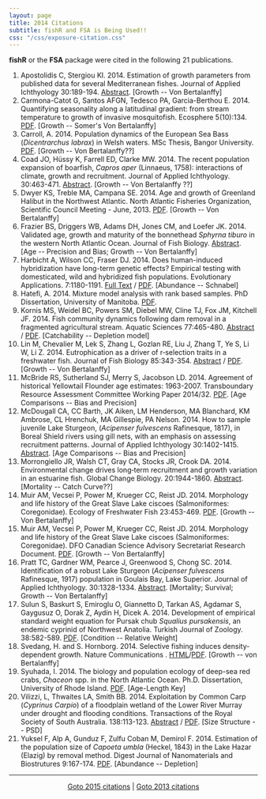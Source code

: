```yaml
---
layout: page
title: 2014 Citations
subtitle: fishR and FSA is Being Used!!
css: "/css/exposure-citation.css"
---
```


**fishR** or the **FSA** package were cited in the following <span id="contact-div">21</span> publications.

1. Apostolidis C, Stergiou KI.  2014.  Estimation of growth parameters from published data for several Mediterranean fishes.  Journal of Applied Ichthyology 30:189-194.  [Abstract](http://onlinelibrary.wiley.com/doi/10.1111/jai.12303/abstract?deniedAccessCustomisedMessage=&userIsAuthenticated=false). [Growth -- Von Bertalanffy]
1. Carmona-Catot G, Santos AFGN, Tedesco PA, Garcia-Berthou E.  2014.  Quantifying seasonality along a latitudinal gradient: from stream temperature to growth of invasive mosquitofish.  Ecosphere 5(10):134.  [PDF](http://tedesco1.free.fr/Carmona%20et%20al%202014.pdf). [Growth -- Somer's Von Bertalanffy]
1. Carroll, A.  2014.  Population dynamics of the European Sea Bass (*Dicentrarchus labrax*) in Welsh waters.  MSc Thesis, Bangor University.  [PDF](http://fisheries-conservation.bangor.ac.uk/wales/documents/ThesisCARROLL_ABI_MEP_bass.pdf). [Growth -- Von Bertalanffy??]
1. Coad JO, Hüssy K, Farrell ED, Clarke MW.  2014.  The recent population expansion of boarfish, *Capros aper* (Linnaeus, 1758): interactions of climate, growth and recruitment. Journal of Applied Ichthyology. 30:463-471.  [Abstract](http://onlinelibrary.wiley.com/doi/10.1111/jai.12412/abstract).  [Growth -- Von Bertalanffy ??]
1. Dwyer KS, Treble MA, Campana SE.  2014.  Age and growth of Greenland Halibut in the Northwest Atlantic.  North Atlantic Fisheries Organization, Scientific Council Meeting - June, 2013.  [PDF](http://archive.nafo.int/open/sc/2013/scr13-045.pdf).  [Growth -- Von Bertalanffy]
1. Frazier BS, Driggers WB, Adams DH, Jones CM, and Loefer JK.  2014.  Validated age, growth and maturity of the bonnethead *Sphyrna tiburo* in the western North Atlantic Ocean. Journal of Fish Biology.  [Abstract](http://onlinelibrary.wiley.com/doi/10.1111/jfb.12450/abstract;jsessionid=3D5F060A263132A70C4E8C29F2786F63.f02t04?deniedAccessCustomisedMessage=&userIsAuthenticated=false).  [Age -- Precision and Bias; Growth -- Von Bertalanffy]
1. Harbicht A, Wilson CC, Fraser DJ.  2014.  Does human-induced hybridization have long-term genetic effects? Empirical testing with domesticated, wild and hybridized fish populations.  Evolutionary Applications.  7:1180-1191.  [Full Text](http://onlinelibrary.wiley.com/doi/10.1111/eva.12199/full) / [PDF](http://onlinelibrary.wiley.com/doi/10.1111/eva.12199/pdf).  [Abundance -- Schnabel]
1. Hatefi, A.  2014.  Mixture model analysis with rank based samples.  PhD Dissertation, University of Manitoba.  [PDF](http://mspace.lib.umanitoba.ca/handle/1993/23849).
1. Kornis MS, Weidel BC, Powers SM, Diebel MW, Cline TJ, Fox JM, Kitchell JF.  2014.  Fish community dynamics following dam removal in a fragmented agricultural stream.  Aquatic Sciences 77:465-480.  [Abstract](http://link.springer.com/article/10.1007%2Fs00027-014-0391-2) / [PDF](http://scholar.google.com/scholar_url?url=http://www.researchgate.net/profile/Matthew_Kornis/publication/269931478_Fish_community_dynamics_following_dam_removal_in_a_fragmented_agricultural_stream/links/5499e3b10cf2d6581ab15621.pdf&hl=en&sa=X&scisig=AAGBfm0Ps4Sc3IQNeY3S1TSePIDSxvMLmg&oi=scholaralrt).  [Catchability -- Depletion model]
1. Lin M, Chevalier M, Lek S, Zhang L, Gozlan RE, Liu J, Zhang T, Ye S, Li W, Li Z.  2014.  Eutrophication as a driver of r‐selection traits in a freshwater fish.  Journal of Fish Biology 85:343-354.  [Abstract](http://onlinelibrary.wiley.com/doi/10.1111/jfb.12426/abstract) / [PDF](https://www.researchgate.net/publication/263100923_Eutrophication_as_a_driver_of_r-selection_traits_in_a_freshwater_fish).  [Growth -- Von Bertalanffy]
1. McBride RS, Sutherland SJ, Merry S, Jacobson LD.  2014.  Agreement of historical Yellowtail Flounder age estimates:  1963-2007.  Transboundary Resource Assessment Committee Working Paper 2014/32.  [PDF](http://www.nefsc.noaa.gov/TRAC-Public/32-McBride_Agreement_Historic_Ages_YTFL.pdf).  [Age Comparisons -- Bias and Precision]
1. McDougall CA, CC Barth, JK Aiken, LM Henderson, MA Blanchard, KM Ambrose, CL Hrenchuk, MA Gillespie, PA Nelson.  2014.  How to sample juvenile Lake Sturgeon, (*Acipenser fulvescens* Rafinesque, 1817), in Boreal Shield rivers using gill nets, with an emphasis on assessing recruitment patterns.  Journal of Applied Ichthyology 30:1402-1415. [Abstract](http://onlinelibrary.wiley.com/doi/10.1111/jai.12581/abstract).  [Age Comparisons -- Bias and Precision]
1. Morrongiello JR, Walsh CT, Gray CA, Stocks JR, Crook DA.  2014.  Environmental change drives long‐term recruitment and growth variation in an estuarine fish.  Global Change Biology.  20:1944-1860.  [Abstract](http://onlinelibrary.wiley.com/doi/10.1111/gcb.12545/abstract).  [Mortality -- Catch Curve??]
1. Muir AM, Vecsei P, Power M, Krueger CC, Reist JD.  2014.  Morphology and life history of the Great Slave Lake ciscoes (Salmoniformes: Coregonidae).  Ecology of Freshwater Fish 23:453-469.  [PDF](http://onlinelibrary.wiley.com/doi/10.1111/eff.12098/pdf).  [Growth -- Von Bertalanffy]
1. Muir AM, Vecsei P, Power M, Krueger CC, Reist JD.  2014.  Morphology and life history of the Great Slave Lake ciscoes (Salmoniformes: Coregonidae).  DFO Canadian Science Advisory Secretariat Research Document.  [PDF](http://www.dfo-mpo.gc.ca/Library/352541.pdf).  [Growth -- Von Bertalanffy]
1. Pratt TC, Gardner WM, Pearce J, Greenwood S, Chong SC.  2014.  Identification of a robust Lake Sturgeon (*Acipenser fulvescens* Rafinesque, 1917) population in Goulais Bay, Lake Superior.  Journal of Applied Ichthyology.  30:1328-1334.  [Abstract](http://onlinelibrary.wiley.com/doi/10.1111/jai.12566/abstract).  [Mortality; Survival; Growth -- Von Bertalanffy]
1. Sulun S, Baskurt S, Emiroglu O, Giannetto D, Tarkan AS, Agdamar S, Gaygusuz O, Dorak Z, Aydin H, Dicek A.  2014.  Development of empirical standard weight equation for Pursak chub *Squalius pursakensis*, an endemic cyprinid of Northwest Anatolia.  Turkish Journal of Zoology.  38:582-589.  [PDF](http://online.journals.tubitak.gov.tr/openAcceptedDocument.htm?fileID=397598&no=84714).  [Condition -- Relative Weight]
1. Svedang, H. and S. Hornborg.  2014.  Selective fishing induces density-dependent growth.  Nature Communications .  [HTML](http://www.nature.com/ncomms/2014/140612/ncomms5152/full/ncomms5152.html)/[PDF](http://www.nature.com/ncomms/2014/140612/ncomms5152/pdf/ncomms5152.pdf).  [Growth -- von Bertalanffy]
1. Syuhada, I.  2014.  The biology and population ecology of deep-sea red crabs, *Chaceon* spp. in the North Atlantic Ocean.  Ph.D. Dissertation, University of Rhode Island.  [PDF](http://digitalcommons.uri.edu/cgi/viewcontent.cgi?article=1263&context=oa_diss&sei-redir=1&referer=http%3A%2F%2Fscholar.google.com%2Fscholar_url%3Fhl%3Den%26q%3Dhttp%3A%2F%2Fdigitalcommons.uri.edu%2Fcgi%2Fviewcontent.cgi%253Farticle%253D1263%2526context%253Doa_diss%26sa%3DX%26scisig%3DAAGBfm31TWy8iOsz0HII7vlcMWINuStl4Q%26oi%3Dscholaralrt#search=%22http%3A%2F%2Fdigitalcommons.uri.edu%2Fcgi%2Fviewcontent.cgi%3Farticle%3D1263%26context%3Doa_diss%22).  [Age-Length Key]
1. Vilizzi, L, Thwaites LA, Smith BB.  2014.  Exploitation by Common Carp (*Cyprinus Carpio*) of a floodplain wetland of the Lower River Murray under drought and flooding conditions.  Transactions of the Royal Society of South Australia. 138:113-123.  [Abstract](http://www.ingentaconnect.com/content/rssa/trssa/2014/00000138/00000001/art00005) / [PDF](https://www.researchgate.net/publication/259009826_Exploitation_by_common_carp_(Cyprinus_carpio)_of_a_floodplain_wetland_of_the_lower_River_Murray_under_drought_and_flooding_conditions).  [Size Structure -- PSD]
1. Yuksel F, Alp A, Gunduz F, Zulfu Coban M, Demirol F.  2014.  Estimation of the population size of *Capoeta umbla* (Heckel, 1843) in the Lake Hazar (Elazig) by removal method.  Digest Journal of Nanomaterials and Biostrutures 9:167-174.  [PDF](http://www.chalcogen.ro/167_Fahrettin.pdf).  [Abundance -- Depletion]

-----
<p style="text-align: center;"><a href="exposure-citations15.html">Goto 2015 citations</a> | <a href="exposure-citations13.html">Goto 2013 citations</a></p>
